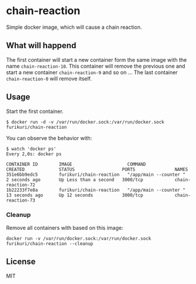 # chain-reaction

Simple docker image, which will cause a chain reaction.

## What will happend

The first container will start a new container form the same image with the name ```chain-reaction-10```. This container will remove the previous one and start a new container ```chain-reaction-9``` and so on ...
The last container ```chain-reaction-0``` will remove itself.

## Usage

Start the first container.
```
$ docker run -d -v /var/run/docker.sock:/var/run/docker.sock  furikuri/chain-reaction
```
You can observe the behavior with:
```
$ watch 'docker ps'
Every 2,0s: docker ps                                                                                                                                   

CONTAINER ID        IMAGE                     COMMAND                  CREATED             STATUS                  PORTS               NAMES
351e6bb9edc5        furikuri/chain-reaction   "/app/main --counter "   2 seconds ago       Up Less than a second   3000/tcp            chain-reaction-72
1b22233f7e8a        furikuri/chain-reaction   "/app/main --counter "   13 seconds ago      Up 12 seconds           3000/tcp            chain-reaction-73
```

### Cleanup

Remove all containers with based on this image:
```
docker run -v /var/run/docker.sock:/var/run/docker.sock  furikuri/chain-reaction --cleanup
```

## License

MIT